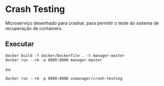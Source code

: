 # Crash Testing

Microserviço desenhado para crashar, para permitir o teste do sistema de recuperação de containers.

## Executar

```shell script
docker build -f docker/Dockerfile . -t manager-master
docker run --rm -p 8080:8080 manager-master
```

ou

```shell script
docker run --rm -p 8080:8080 usmanager/crash-testing
```